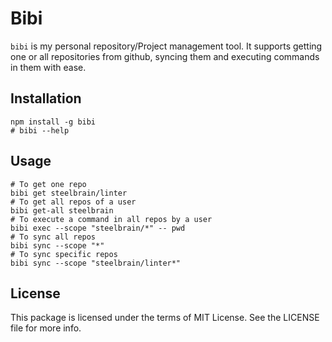 # Bibi

`bibi` is my personal repository/Project management tool. It supports getting one or all repositories from github, syncing them and executing commands in them with ease.

## Installation

```
npm install -g bibi
# bibi --help
```

## Usage

```
# To get one repo
bibi get steelbrain/linter
# To get all repos of a user
bibi get-all steelbrain
# To execute a command in all repos by a user
bibi exec --scope "steelbrain/*" -- pwd
# To sync all repos
bibi sync --scope "*"
# To sync specific repos
bibi sync --scope "steelbrain/linter*"
```

## License

This package is licensed under the terms of MIT License. See the LICENSE file for more info.
